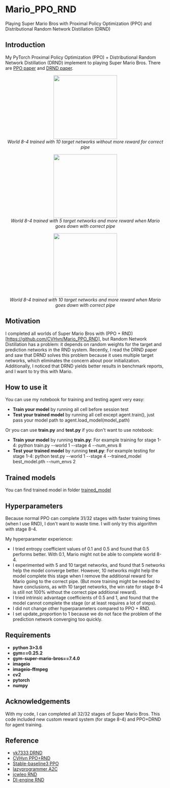 # Mario_PPO_RND
Playing Super Mario Bros with Proximal Policy Optimization (PPO) and Distributional Random Network Distillation (DRND)

## Introduction

My PyTorch Proximal Policy Optimization (PPO) + Distributional Random Network Distillation (DRND) implement to playing Super Mario Bros. There are [PPO paper](https://arxiv.org/abs/1707.06347) and [DRND paper](https://arxiv.org/abs/2401.09750).
<p align="center">
  <img src="demo/gif/8-4-10-targets.gif" width="200"><br/>
  <i>World 8-4 trained with 10 target networks without more reward for correct pipe</i>
</p>

<p align="center">
  <img src="demo/gif/8-4-correct-pipe-reward-5-targets.gif" width="200"><br/>
  <i>World 8-4 trained with 5 target networks and more reward when Mario goes down with correct pipe</i>
</p>

<p align="center">
  <img src="demo/gif/8-4-correct-pipe-reward-10-targets.gif" width="200"><br/>
  <i>World 8-4 trained with 10 target networks and more reward when Mario goes down with correct pipe</i>
</p>

## Motivation

I completed all worlds of Super Mario Bros with (PPO + RND) [https://github.com/CVHvn/Mario_PPO_RND], but Random Network Distillation has a problem: it depends on random weights for the target and prediction networks in the RND system. Recently, I read the DRND paper and saw that DRND solves this problem because it uses multiple target networks, which eliminates the concern about poor initialization. Additionally, I noticed that DRND yields better results in benchmark reports, and I want to try this with Mario.

## How to use it

You can use my notebook for training and testing agent very easy:
* **Train your model** by running all cell before session test
* **Test your trained model** by running all cell except agent.train(), just pass your model path to agent.load_model(model_path)

Or you can use **train.py** and **test.py** if you don't want to use notebook:
* **Train your model** by running **train.py**: For example training for stage 1-4: python train.py --world 1 --stage 4 --num_envs 8
* **Test your trained model** by running **test.py**: For example testing for stage 1-4: python test.py --world 1 --stage 4 --trained_model best_model.pth --num_envs 2

## Trained models

You can find trained model in folder [trained_model](trained_model)

## Hyperparameters

Because normal PPO can complete 31/32 stages with faster training times (when I use RND), I don't want to waste time. I will only try this algorithm with stage 8-4.

My hyperparameter experience:
- I tried entropy coefficient values of 0.1 and 0.5 and found that 0.5 performs better. With 0.1, Mario might not be able to complete world 8-4.
- I experimented with 5 and 10 target networks, and found that 5 networks help the model converge better. However, 10 networks might help the model complete this stage when I remove the additional reward for Mario going to the correct pipe. (But more training might be needed to have conclusions, as with 10 target networks, the win rate for stage 8-4 is still not 100% without the correct pipe additional reward).
- I tried intrinsic advantage coefficients of 0.5 and 1, and found that the model cannot complete the stage (or at least requires a lot of steps).
- I did not change other hyperparameters compared to PPO + RND.
- I set update_proportion to 1 because we do not face the problem of the prediction network converging too quickly.

## Requirements

* **python 3>3.6**
* **gym==0.25.2**
* **gym-super-mario-bros==7.4.0**
* **imageio**
* **imageio-ffmpeg**
* **cv2**
* **pytorch** 
* **numpy**

## Acknowledgements
With my code, I can completed all 32/32 stages of Super Mario Bros. This code included new custom reward system (for stage 8-4) and PPO+DRND for agent training.

## Reference
* [yk7333 DRND](https://github.com/yk7333/DRND)
* [CVHvn PPO+RND](https://github.com/CVHvn/Mario_PPO_RND)
* [Stable-baseline3 PPO](https://stable-baselines3.readthedocs.io/en/master/_modules/stable_baselines3/ppo/ppo.html#PPO)
* [lazyprogrammer A2C](https://github.com/lazyprogrammer/machine_learning_examples/tree/master/rl3/a2c)
* [jcwleo RND](https://github.com/jcwleo/random-network-distillation-pytorch/blob/master/utils.py)
* [DI-engine RND](https://opendilab.github.io/DI-engine/12_policies/rnd.html)